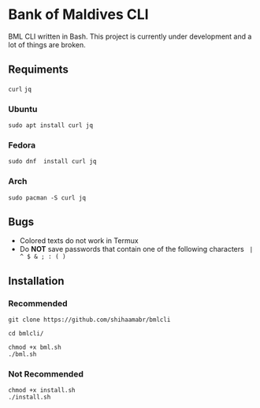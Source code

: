 # Bank of Maldives CLI
BML CLI written in Bash. This project is currently under development and a lot of things are broken.

## Requiments 
`curl` `jq`

### Ubuntu
`sudo apt install curl jq`

### Fedora
`sudo dnf  install curl jq`

### Arch
`sudo pacman -S curl jq`

## Bugs
- Colored texts do not work in Termux
- Do **NOT** save passwords that contain one of the following characters
` | ^ $ & ; : ( )`

## Installation

### Recommended
```
git clone https://github.com/shihaamabr/bmlcli

cd bmlcli/

chmod +x bml.sh
./bml.sh
```

### Not Recommended
```
chmod +x install.sh
./install.sh
```